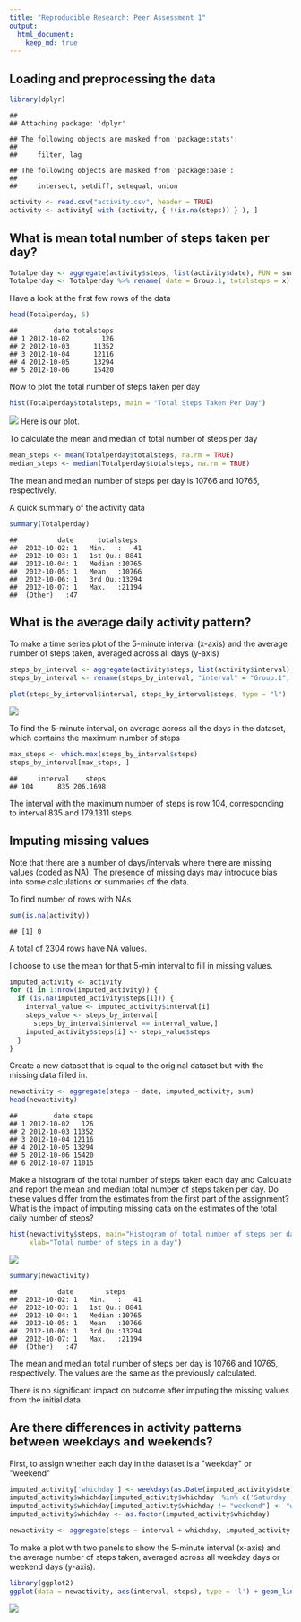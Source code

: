 ```yaml
---
title: "Reproducible Research: Peer Assessment 1"
output: 
  html_document:
    keep_md: true
---
```



## Loading and preprocessing the data

```r
library(dplyr)
```

```
## 
## Attaching package: 'dplyr'
```

```
## The following objects are masked from 'package:stats':
## 
##     filter, lag
```

```
## The following objects are masked from 'package:base':
## 
##     intersect, setdiff, setequal, union
```

```r
activity <- read.csv("activity.csv", header = TRUE)
activity <- activity[ with (activity, { !(is.na(steps)) } ), ]
```

## What is mean total number of steps taken per day?


```r
Totalperday <- aggregate(activity$steps, list(activity$date), FUN = sum)
Totalperday <- Totalperday %>% rename( date = Group.1, totalsteps = x)
```
Have a look at the first few rows of the data

```r
head(Totalperday, 5)
```

```
##         date totalsteps
## 1 2012-10-02        126
## 2 2012-10-03      11352
## 3 2012-10-04      12116
## 4 2012-10-05      13294
## 5 2012-10-06      15420
```

Now to plot the total number of steps taken per day 

```r
hist(Totalperday$totalsteps, main = "Total Steps Taken Per Day")
```

![](PA1_template_files/figure-html/unnamed-chunk-4-1.png)<!-- -->
Here is our plot.

To calculate the mean and median of total number of steps per day

```r
mean_steps <- mean(Totalperday$totalsteps, na.rm = TRUE)
median_steps <- median(Totalperday$totalsteps, na.rm = TRUE)
```
The mean and median number of steps per day is 10766 and 10765, respectively.

A quick summary of the activity data

```r
summary(Totalperday)
```

```
##          date      totalsteps   
##  2012-10-02: 1   Min.   :   41  
##  2012-10-03: 1   1st Qu.: 8841  
##  2012-10-04: 1   Median :10765  
##  2012-10-05: 1   Mean   :10766  
##  2012-10-06: 1   3rd Qu.:13294  
##  2012-10-07: 1   Max.   :21194  
##  (Other)   :47
```


## What is the average daily activity pattern?
To make a time series plot of the 5-minute interval (x-axis) and the average number of steps taken, averaged across all days (y-axis)

```r
steps_by_interval <- aggregate(activity$steps, list(activity$interval),  mean)
steps_by_interval <- rename(steps_by_interval, "interval" = "Group.1", "steps" = "x")

plot(steps_by_interval$interval, steps_by_interval$steps, type = "l")
```

![](PA1_template_files/figure-html/unnamed-chunk-7-1.png)<!-- -->



To find the 5-minute interval, on average across all the days in the dataset, which contains the maximum number of steps


```r
max_steps <- which.max(steps_by_interval$steps)
steps_by_interval[max_steps, ]
```

```
##     interval    steps
## 104      835 206.1698
```
The interval with the maximum number of steps is row 104, corresponding to interval 835 and 179.1311 steps. 


## Imputing missing values
Note that there are a number of days/intervals where there are missing values (coded as NA). The presence of missing days may introduce bias into some calculations or summaries of the data.

To find number of rows with NAs

```r
sum(is.na(activity))
```

```
## [1] 0
```
A total of 2304 rows have NA values.

I choose to use the mean for that 5-min interval to fill in missing values.

```r
imputed_activity <- activity
for (i in 1:nrow(imputed_activity)) {
  if (is.na(imputed_activity$steps[i])) {
    interval_value <- imputed_activity$interval[i]
    steps_value <- steps_by_interval[
      steps_by_interval$interval == interval_value,]
    imputed_activity$steps[i] <- steps_value$steps
  }
}
```

Create a new dataset that is equal to the original dataset but with the missing data filled in.

```r
newactivity <- aggregate(steps ~ date, imputed_activity, sum)
head(newactivity)
```

```
##         date steps
## 1 2012-10-02   126
## 2 2012-10-03 11352
## 3 2012-10-04 12116
## 4 2012-10-05 13294
## 5 2012-10-06 15420
## 6 2012-10-07 11015
```

Make a histogram of the total number of steps taken each day and Calculate and report the mean and median total number of steps taken per day. Do these values differ from the estimates from the first part of the assignment? What is the impact of imputing missing data on the estimates of the total daily number of steps?

```r
hist(newactivity$steps, main="Histogram of total number of steps per day (imputed)", 
     xlab="Total number of steps in a day")
```

![](PA1_template_files/figure-html/unnamed-chunk-12-1.png)<!-- -->

```r
summary(newactivity)
```

```
##          date        steps      
##  2012-10-02: 1   Min.   :   41  
##  2012-10-03: 1   1st Qu.: 8841  
##  2012-10-04: 1   Median :10765  
##  2012-10-05: 1   Mean   :10766  
##  2012-10-06: 1   3rd Qu.:13294  
##  2012-10-07: 1   Max.   :21194  
##  (Other)   :47
```
The mean and median total number of steps per day is 10766 and 10765, respectively. The values are the same as the previously calculated.

There is no significant impact on outcome after imputing the missing values from the initial data.


## Are there differences in activity patterns between weekdays and weekends?
First, to assign whether each day in the dataset is a "weekday" or "weekend"

```r
imputed_activity['whichday'] <- weekdays(as.Date(imputed_activity$date))
imputed_activity$whichday[imputed_activity$whichday  %in% c('Saturday','Sunday') ] <- "weekend"
imputed_activity$whichday[imputed_activity$whichday != "weekend"] <- "weekday"
imputed_activity$whichday <- as.factor(imputed_activity$whichday)

newactivity <- aggregate(steps ~ interval + whichday, imputed_activity, mean)
```
To make a plot with two panels to show the 5-minute interval (x-axis) and the average number of steps taken, averaged across all weekday days or weekend days (y-axis).

```r
library(ggplot2)
ggplot(data = newactivity, aes(interval, steps), type = 'l') + geom_line() +facet_grid(whichday ~.) + ggtitle("Average Daily Activity Pattern") + xlab("5-minute Interval") + ylab("Average Number of Steps")
```

![](PA1_template_files/figure-html/unnamed-chunk-15-1.png)<!-- -->

